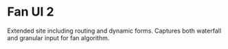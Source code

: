# Fan UI 2

Extended site including routing and dynamic forms. Captures both waterfall and granular input for fan algorithm.
